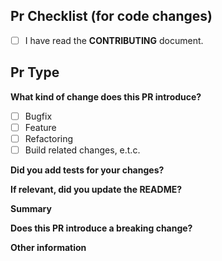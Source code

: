 <!-- Thanks for submitting a pull request! Please provide enough information so  others can review your pull request. -->

## Pr Checklist (for code changes)

- [ ] I have read the **CONTRIBUTING** document.

## Pr Type

**What kind of change does this PR introduce?**

- [ ] Bugfix
- [ ] Feature
- [ ] Refactoring
- [ ] Build related changes, e.t.c.

**Did you add tests for your changes?**

**If relevant, did you update the README?**

**Summary**

<!-- Explain the **motivation** for making this change. What existing problem does the pull request solve? -->
<!-- Try to link to an open issue for more information. -->

**Does this PR introduce a breaking change?**

<!-- If this PR introduces a breaking change, please describe the impact and a migration path for existing applications. -->

**Other information**
